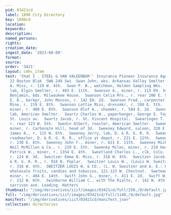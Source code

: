 ```yaml
---
pid: 03421cd
label: 1890 City Directory
key: 1890cd
location: 
keywords: 
description: 
named_persons: 
rights: 
creation_date: 
ingest_date: '2023-08-09'
format: 
source: 
order: '3421'
layout: cmhc_item
text: 'that I . STEEL & VAN VALEENBUR'' Insurance Pioneer Insurance Agency, 21 and
  22 Boston Blak  SWA 249 Swi  Swan John, wks. Arkansas Valley Smelter.  Swan Mary
  A. Miss, r. 119 W. 4th.  Swan P. B., watchman, Holden Sampling Wks.  Swan Robert,
  lab, Elgin Smelter, r. 403 E. 11th.  Swanson A., miner, r. 115 EH. 3d.  Swanson
  Benjamin, bds. Milwaukee House.  Swanson Celia Mrs., r. rear 206 E. 9th.  Swanson
  E. A., barkpr, John Monson, r. 142 EH. 2d.  Swanson Fred., carpenter, Colonel Sellers
  Mine, r. 219 E. 8th.  Swanson Lottie Miss, dressmkr, r. 208 E. 5th.  Swanson Oliver,
  miner, r. 400 E. 8th.  Swanson Olof A., shoemkr, r. 504 E. 2d.  Swanson Samuel,
  lab, American Smelter.  Swartz Charles W., paperhanger, George E. Taylor, r. 212
  St. Louis av.  Swartz Jacob, r. St. Vincent Hospital.  Swearingen T. L., musician,
  r. rear 123 W. 5th.  Swedin Albert, roaster, American Smelter.  Sweeney Andrew,
  miner, r. Carbonate Hill, head of 3d.  Sweeney Edward, saloon, 320 E. 6th.  Sweeney
  James A., r. 115 W. 6th.  Sweeney Jerry, lab, D. & R. G. R. R.  Sweeney John, gen’l
  roadmaster, D. & R. G. R. R., office at depot, r. 221 E. 12th.  Sweeney John, miner,
  r. 230 E. 6th.  Sweeney John F., miner, r. 621 E. 11th.  Sweeney Michael F., clk,
  Neil McMillen & Co., r. 229 E. 5th.  Sweeney Miles, miner, r. 210 Harrison av.  Sweeney
  Patrick W., miner, r. 1354 E. 4th.  Sweetland Charles L., clk, Colo. Policy Ass’n,
  r. 124 W. 3d.  Sweitzer Emma N. Miss, r. 316 W. 4th.  Sweitzer Jacob, fireman, D.
  & R. G. R. R., r. 918 N. Poplar.  Sweitzer Louis W., (Louis W. Sweitzer & Co.,)
  r. 316 W. 4th.  SWEITZER LOUIS W. & CO., (L. W. Sweitzer and A. E.: Heichemer,)
  wholesale fruits, candies and tobaccos, 121-123 W. Chestnut.  Swetman James McD.,
  miner, r. 404 E. 14th.  Swift John G., miner, r. 411 E. 2d.  Swift William T., mining,
  r. 212 W. 6th.  Swinburne William C., with The Rialto, r. 142 W. 4th.  Brown & Morgan,
  sarrison ave. Leading. Hatters    '
thumbnail: "/img/derivatives/iiif/images/03421cd/full/250,/0/default.jpg"
full: "/img/derivatives/iiif/images/03421cd/full/1140,/0/default.jpg"
manifest: "/img/derivatives/iiif/03421cd/manifest.json"
collection: directories
---
```

